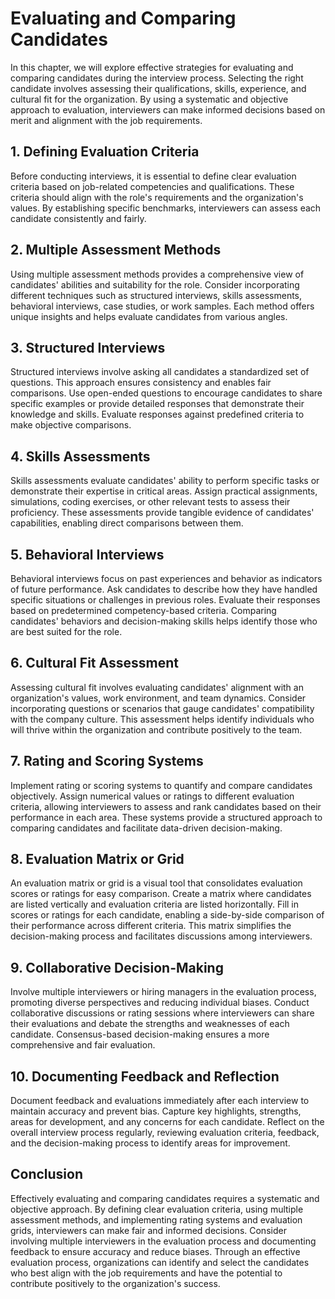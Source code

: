 # Evaluating and Comparing Candidates

In this chapter, we will explore effective strategies for evaluating and comparing candidates during the interview process. Selecting the right candidate involves assessing their qualifications, skills, experience, and cultural fit for the organization. By using a systematic and objective approach to evaluation, interviewers can make informed decisions based on merit and alignment with the job requirements.

## 1\. Defining Evaluation Criteria

Before conducting interviews, it is essential to define clear evaluation criteria based on job-related competencies and qualifications. These criteria should align with the role's requirements and the organization's values. By establishing specific benchmarks, interviewers can assess each candidate consistently and fairly.

## 2\. Multiple Assessment Methods

Using multiple assessment methods provides a comprehensive view of candidates' abilities and suitability for the role. Consider incorporating different techniques such as structured interviews, skills assessments, behavioral interviews, case studies, or work samples. Each method offers unique insights and helps evaluate candidates from various angles.

## 3\. Structured Interviews

Structured interviews involve asking all candidates a standardized set of questions. This approach ensures consistency and enables fair comparisons. Use open-ended questions to encourage candidates to share specific examples or provide detailed responses that demonstrate their knowledge and skills. Evaluate responses against predefined criteria to make objective comparisons.

## 4\. Skills Assessments

Skills assessments evaluate candidates' ability to perform specific tasks or demonstrate their expertise in critical areas. Assign practical assignments, simulations, coding exercises, or other relevant tests to assess their proficiency. These assessments provide tangible evidence of candidates' capabilities, enabling direct comparisons between them.

## 5\. Behavioral Interviews

Behavioral interviews focus on past experiences and behavior as indicators of future performance. Ask candidates to describe how they have handled specific situations or challenges in previous roles. Evaluate their responses based on predetermined competency-based criteria. Comparing candidates' behaviors and decision-making skills helps identify those who are best suited for the role.

## 6\. Cultural Fit Assessment

Assessing cultural fit involves evaluating candidates' alignment with an organization's values, work environment, and team dynamics. Consider incorporating questions or scenarios that gauge candidates' compatibility with the company culture. This assessment helps identify individuals who will thrive within the organization and contribute positively to the team.

## 7\. Rating and Scoring Systems

Implement rating or scoring systems to quantify and compare candidates objectively. Assign numerical values or ratings to different evaluation criteria, allowing interviewers to assess and rank candidates based on their performance in each area. These systems provide a structured approach to comparing candidates and facilitate data-driven decision-making.

## 8\. Evaluation Matrix or Grid

An evaluation matrix or grid is a visual tool that consolidates evaluation scores or ratings for easy comparison. Create a matrix where candidates are listed vertically and evaluation criteria are listed horizontally. Fill in scores or ratings for each candidate, enabling a side-by-side comparison of their performance across different criteria. This matrix simplifies the decision-making process and facilitates discussions among interviewers.

## 9\. Collaborative Decision-Making

Involve multiple interviewers or hiring managers in the evaluation process, promoting diverse perspectives and reducing individual biases. Conduct collaborative discussions or rating sessions where interviewers can share their evaluations and debate the strengths and weaknesses of each candidate. Consensus-based decision-making ensures a more comprehensive and fair evaluation.

## 10\. Documenting Feedback and Reflection

Document feedback and evaluations immediately after each interview to maintain accuracy and prevent bias. Capture key highlights, strengths, areas for development, and any concerns for each candidate. Reflect on the overall interview process regularly, reviewing evaluation criteria, feedback, and the decision-making process to identify areas for improvement.

## Conclusion

Effectively evaluating and comparing candidates requires a systematic and objective approach. By defining clear evaluation criteria, using multiple assessment methods, and implementing rating systems and evaluation grids, interviewers can make fair and informed decisions. Consider involving multiple interviewers in the evaluation process and documenting feedback to ensure accuracy and reduce biases. Through an effective evaluation process, organizations can identify and select the candidates who best align with the job requirements and have the potential to contribute positively to the organization's success.
